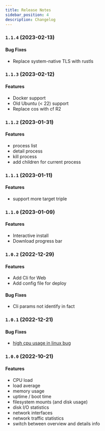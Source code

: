 ```yaml
---
title: Release Notes
sidebar_position: 4
description: Changelog
---
```


### `1.1.4` (2023-02-13)

#### Bug Fixes
- Replace system-native TLS with rustls

### `1.1.3` (2023-02-12)

#### Features
- Docker support
- Old Ubuntu (< 22) support
- Replace cos with cf R2

### `1.1.2` (2023-01-31)

#### Features
- process list
- detail process
- kill process
- add children for current process

### `1.1.1` (2023-01-11)

#### Features
- support more target triple

### `1.1.0` (2023-01-09)

#### Features
- Interactive install
- Download progress bar

### `1.0.2` (2022-12-29)

#### Features
- Add Cli for Web
- Add config file for deploy

#### Bug Fixes
- Cli params not identify in fact

### `1.0.1` (2022-12-21)

#### Bug Fixes

- [high cpu usage in linux bug](https://github.com/ZingerLittleBee/server_bee-backend/issues/5)


### `1.0.0` (2022-10-21)

#### Features

- CPU load
- load average
- memory usage
- uptime / boot time
- filesystem mounts (and disk usage)
- disk I/O statistics
- network interfaces
- network traffic statistics
- switch between overview and details info
